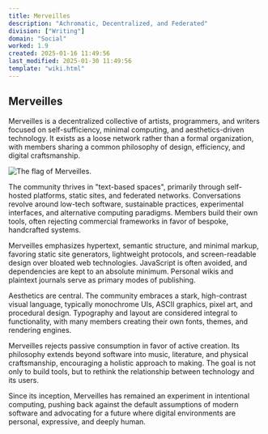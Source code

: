 ```yaml
---
title: Merveilles
description: "Achromatic, Decentralized, and Federated"
division: ["Writing"]
domain: "Social"
worked: 1.9
created: 2025-01-16 11:49:56
last_modified: 2025-01-30 11:49:56
template: "wiki.html"
---
```


## Merveilles


Merveilles is a decentralized collective of artists, programmers, and writers focused on self-sufficiency, minimal computing, and aesthetics-driven technology. It exists as a loose network rather than a formal organization, with members sharing a common philosophy of design, efficiency, and digital craftsmanship.

![The flag of Merveilles.](/images/merveilles_icon.jpg)


The community thrives in "text-based spaces", primarily through self-hosted platforms, static sites, and federated networks. Conversations revolve around low-tech software, sustainable practices, experimental interfaces, and alternative computing paradigms. Members build their own tools, often rejecting commercial frameworks in favor of bespoke, handcrafted systems.

Merveilles emphasizes hypertext, semantic structure, and minimal markup, favoring static site generators, lightweight protocols, and screen-readable design over bloated 
web technologies. JavaScript is often avoided, and dependencies are kept to an absolute minimum. Personal wikis and plaintext journals serve as primary modes of publishing.

Aesthetics are central. The community embraces a stark, high-contrast visual language, typically monochrome UIs, ASCII graphics, pixel art, and procedural design. Typography and layout are considered integral to functionality, with many members creating their own fonts, themes, and rendering engines.

Merveilles rejects passive consumption in favor of active creation. Its philosophy extends beyond software into music, literature, and physical craftsmanship, encouraging a holistic approach to making. The goal is not only to build tools, but to rethink the relationship between technology and its users.

Since its inception, Merveilles has remained an experiment in intentional computing, pushing back against the default assumptions of modern software and advocating for a future where digital environments are personal, expressive, and deeply human.